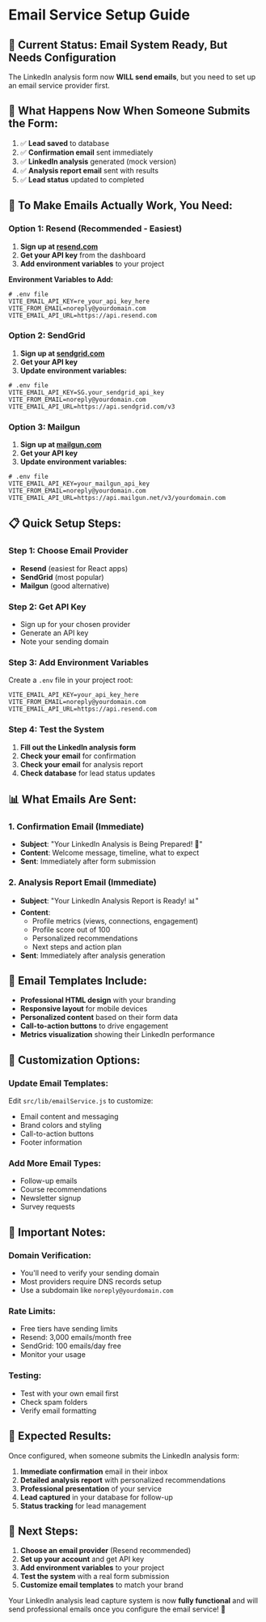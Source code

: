 # Email Service Setup Guide

## 🎯 **Current Status: Email System Ready, But Needs Configuration**

The LinkedIn analysis form now **WILL send emails**, but you need to set up an email service provider first.

## 📧 **What Happens Now When Someone Submits the Form:**

1. ✅ **Lead saved** to database
2. ✅ **Confirmation email** sent immediately  
3. ✅ **LinkedIn analysis** generated (mock version)
4. ✅ **Analysis report email** sent with results
5. ✅ **Lead status** updated to completed

## 🚀 **To Make Emails Actually Work, You Need:**

### **Option 1: Resend (Recommended - Easiest)**

1. **Sign up at [resend.com](https://resend.com)**
2. **Get your API key** from the dashboard
3. **Add environment variables** to your project

**Environment Variables to Add:**
```env
# .env file
VITE_EMAIL_API_KEY=re_your_api_key_here
VITE_FROM_EMAIL=noreply@yourdomain.com
VITE_EMAIL_API_URL=https://api.resend.com
```

### **Option 2: SendGrid**

1. **Sign up at [sendgrid.com](https://sendgrid.com)**
2. **Get your API key**
3. **Update environment variables:**

```env
# .env file  
VITE_EMAIL_API_KEY=SG.your_sendgrid_api_key
VITE_FROM_EMAIL=noreply@yourdomain.com
VITE_EMAIL_API_URL=https://api.sendgrid.com/v3
```

### **Option 3: Mailgun**

1. **Sign up at [mailgun.com](https://mailgun.com)**
2. **Get your API key**
3. **Update environment variables:**

```env
# .env file
VITE_EMAIL_API_KEY=your_mailgun_api_key
VITE_FROM_EMAIL=noreply@yourdomain.com  
VITE_EMAIL_API_URL=https://api.mailgun.net/v3/yourdomain.com
```

## 📋 **Quick Setup Steps:**

### **Step 1: Choose Email Provider**
- **Resend** (easiest for React apps)
- **SendGrid** (most popular)
- **Mailgun** (good alternative)

### **Step 2: Get API Key**
- Sign up for your chosen provider
- Generate an API key
- Note your sending domain

### **Step 3: Add Environment Variables**
Create a `.env` file in your project root:
```env
VITE_EMAIL_API_KEY=your_api_key_here
VITE_FROM_EMAIL=noreply@yourdomain.com
VITE_EMAIL_API_URL=https://api.resend.com
```

### **Step 4: Test the System**
1. **Fill out the LinkedIn analysis form**
2. **Check your email** for confirmation
3. **Check your email** for analysis report
4. **Check database** for lead status updates

## 📊 **What Emails Are Sent:**

### **1. Confirmation Email (Immediate)**
- **Subject**: "Your LinkedIn Analysis is Being Prepared! 🎯"
- **Content**: Welcome message, timeline, what to expect
- **Sent**: Immediately after form submission

### **2. Analysis Report Email (Immediate)**
- **Subject**: "Your LinkedIn Analysis Report is Ready! 📊"  
- **Content**: 
  - Profile metrics (views, connections, engagement)
  - Profile score out of 100
  - Personalized recommendations
  - Next steps and action plan
- **Sent**: Immediately after analysis generation

## 🎨 **Email Templates Include:**

- **Professional HTML design** with your branding
- **Responsive layout** for mobile devices
- **Personalized content** based on their form data
- **Call-to-action buttons** to drive engagement
- **Metrics visualization** showing their LinkedIn performance

## 🔧 **Customization Options:**

### **Update Email Templates:**
Edit `src/lib/emailService.js` to customize:
- Email content and messaging
- Brand colors and styling
- Call-to-action buttons
- Footer information

### **Add More Email Types:**
- Follow-up emails
- Course recommendations
- Newsletter signup
- Survey requests

## 🚨 **Important Notes:**

### **Domain Verification:**
- You'll need to verify your sending domain
- Most providers require DNS records setup
- Use a subdomain like `noreply@yourdomain.com`

### **Rate Limits:**
- Free tiers have sending limits
- Resend: 3,000 emails/month free
- SendGrid: 100 emails/day free
- Monitor your usage

### **Testing:**
- Test with your own email first
- Check spam folders
- Verify email formatting

## 🎯 **Expected Results:**

Once configured, when someone submits the LinkedIn analysis form:

1. **Immediate confirmation** email in their inbox
2. **Detailed analysis report** with personalized recommendations
3. **Professional presentation** of your service
4. **Lead captured** in your database for follow-up
5. **Status tracking** for lead management

## 🚀 **Next Steps:**

1. **Choose an email provider** (Resend recommended)
2. **Set up your account** and get API key
3. **Add environment variables** to your project
4. **Test the system** with a real form submission
5. **Customize email templates** to match your brand

Your LinkedIn analysis lead capture system is now **fully functional** and will send professional emails once you configure the email service! 🎉
